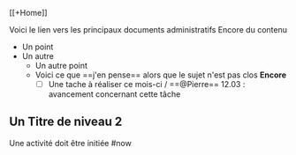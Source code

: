 [[+Home]]

Voici le lien vers les principaux documents administratifs
Encore du contenu
- Un point
- Un autre
	- Un autre point
	- Voici ce que ==j'en pense== alors que le sujet n'est pas clos **Encore**
		- [ ] Une tache à réaliser ce mois-ci / ==@Pierre== 
			12.03 : avancement concernant cette tâche

## Un Titre de niveau 2
Une activité doit être initiée #now 
